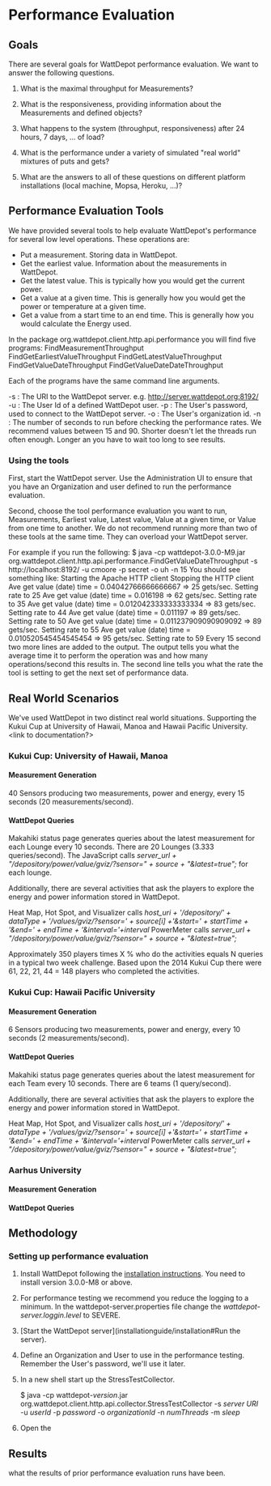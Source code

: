 # Performance Evaluation

## Goals

There are several goals for WattDepot performance evaluation. We want to answer the following questions.

1. What is the maximal throughput for Measurements?

2. What is the responsiveness, providing information about the Measurements and defined objects?

3. What happens to the system (throughput, responsiveness) after 24 hours, 7 days, ... of load?

4. What is the performance under a variety of simulated "real world" mixtures of puts and gets?

5. What are the answers to all of these questions on different platform installations (local machine, Mopsa, Heroku, ...)?



## Performance Evaluation Tools

We have provided several tools to help evaluate WattDepot's performance for several low level operations. These operations are:

* Put a measurement. Storing data in WattDepot.
* Get the earliest value. Information about the measurements in WattDepot.
* Get the latest value. This is typically how you would get the current power.
* Get a value at a given time. This is generally how you would get the power or temperature at a given time.
* Get a value from a start time to an end time. This is generally how you would calculate the Energy used.

In the package
    org.wattdepot.client.http.api.performance
you will find five programs:
    FindMeasurementThroughput    
    FindGetEarliestValueThroughput
    FindGetLatestValueThroughput
    FindGetValueDateThroughput
    FindGetValueDateDateThroughput

Each of the programs have the same command line arguments.

-s <server URI>
: The URI to the WattDepot server. e.g. http://server.wattdepot.org:8192/
-u <username>
: The User Id of a defined WattDepot user.
-p <password>
: The User's password, used to connect to the WattDepot server.
-o <organizationId>
: The User's organization id.
-n <numSeconds>
: The number of seconds to run before checking the performance rates. We recommend values between 15 and 90. Shorter doesn't let the threads run often enough. Longer an you have to wait too long to see results.

### Using the tools

First, start the WattDepot server. Use the Administration UI to ensure that you have an Organization and user defined to run the performance evaluation.

Second, choose the tool performance evaluation you want to run, Measurements, Earliest value, Latest value, Value at a given time, or Value from one time to another. We do not recommend running more than two of these tools at the same time. They can overload your WattDepot server. 

For example if you run the following:
    $ java -cp wattdepot-3.0.0-M9.jar org.wattdepot.client.http.api.performance.FindGetValueDateThroughput -s http://localhost:8192/ -u cmoore -p secret -o uh -n 15
You should see something like:
    Starting the Apache HTTP client
    Stopping the HTTP client
    Ave get value (date) time = 0.04042766666666667 => 25 gets/sec.
    Setting rate to 25
    Ave get value (date) time = 0.016198 => 62 gets/sec.
    Setting rate to 35
    Ave get value (date) time = 0.012042333333333334 => 83 gets/sec.
    Setting rate to 44
    Ave get value (date) time = 0.011197 => 89 gets/sec.
    Setting rate to 50
    Ave get value (date) time = 0.011237909090909092 => 89 gets/sec.
    Setting rate to 55
    Ave get value (date) time = 0.010520545454545454 => 95 gets/sec.
    Setting rate to 59
Every 15 second two more lines are added to the output.  The output tells you what the average time it to perform the operation was and how many operations/second this results in. The second line tells you what the rate the tool is setting to get the next set of performance data.


## Real World Scenarios

We've used WattDepot in two distinct real world situations.  Supporting the Kukui Cup at University of Hawaii, Manoa and Hawaii Pacific University. <link to documentation?>

### Kukui Cup: University of Hawaii, Manoa

#### Measurement Generation

40 Sensors producing two measurements, power and energy, every 15 seconds (20 measurements/second).

#### WattDepot Queries

Makahiki status page generates queries about the latest measurement for each Lounge every 10 seconds. There are 20 Lounges (3.333 queries/second). The JavaScript calls *server_url + "/depository/power/value/gviz/?sensor=" + source + "&latest=true";* for each lounge.

Additionally, there are several activities that ask the players to explore the energy and power information stored in WattDepot.

Heat Map, Hot Spot, and Visualizer calls   *host_uri + '/depository/' + dataType + '/values/gviz/?sensor=' + source[i] +'&start=' + startTime + '&end=' + endTime + '&interval='+interval*
PowerMeter calls *server_url + "/depository/power/value/gviz/?sensor=" + source + "&latest=true";*

Approximately 350 players times X % who do the activities equals N queries in a typical two week challenge. Based upon the 2014 Kukui Cup there were 61, 22, 21, 44 = 148 players who completed the activities.

### Kukui Cup: Hawaii Pacific University

#### Measurement Generation

6 Sensors producing two measurements, power and energy, every 10 seconds (2 measurements/second).

#### WattDepot Queries

Makahiki status page generates queries about the latest measurement for each Team every 10 seconds. There are 6 teams (1 query/second). 

Additionally, there are several activities that ask the players to explore the energy and power information stored in WattDepot.

Heat Map, Hot Spot, and Visualizer calls   *host_uri + '/depository/' + dataType + '/values/gviz/?sensor=' + source[i] +'&start=' + startTime + '&end=' + endTime + '&interval='+interval*
PowerMeter calls *server_url + "/depository/power/value/gviz/?sensor=" + source + "&latest=true";*


### Aarhus University

#### Measurement Generation

#### WattDepot Queries


## Methodology

### Setting up performance evaluation

1. Install WattDepot following the [installation instructions](installationguide/installation). You need to install version 3.0.0-M8 or above.
2. For performance testing we recommend you reduce the logging to a minimum. In the wattdepot-server.properties file change the *wattdepot-server.loggin.level* to SEVERE.
3. [Start the WattDepot server](installationguide/installation#Run the server). 
4. Define an Organization and User to use in the performance testing. Remember the User's password, we'll use it later.
5. In a new shell start up the StressTestCollector.
    
    $ java -cp wattdepot-*version*.jar org.wattdepot.client.http.api.collector.StressTestCollector -s *server URI* -u *userId* -p *password* -o *organizationId* -n *numThreads* -m *sleep*

6. Open the 

## Results

what the results of prior performance evaluation runs have been.
